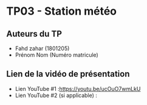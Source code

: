 # TP03 - Station météo

## Auteurs du TP

- Fahd zahar (1801205)
- Prénom Nom (Numéro matricule)

## Lien de la vidéo de présentation

- Lien YouTube #1 :https://youtu.be/ucOuO7wmLkU
- Lien YouTube #2 (si applicable) :
